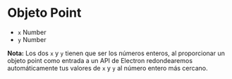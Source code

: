 # Objeto Point

* `x` Number
* `y` Number

**Nota:** Los dos `x` y `y` tienen que ser los números enteros, al proporcionar un objeto point como entrada a un API de Electron redondearemos automáticamente tus valores de `x` y `y` al número entero más cercano.
